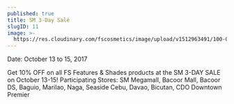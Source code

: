 ```yaml
---
published: true
title: SM 3-Day Sale
slugID: 11
image: >-
  https://res.cloudinary.com/fscosmetics/image/upload/v1512963491/100-OFF-SM-3-day-sale.jpg
---
```

Date: October 13 to 15, 2017

Get 10% OFF on all FS Features & Shades products at the SM 3-DAY SALE on October 13-15! 
Participating Stores: SM Megamall, Bacoor Mall, Bacoor DS, Baguio, Marilao, Naga, Seaside Cebu, Davao, Bicutan, CDO Downtown Premier
